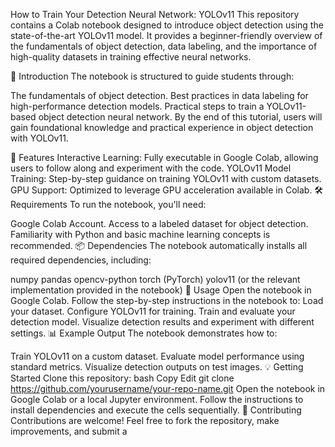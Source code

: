 How to Train Your Detection Neural Network: YOLOv11
This repository contains a Colab notebook designed to introduce object detection using the state-of-the-art YOLOv11 model. It provides a beginner-friendly overview of the fundamentals of object detection, data labeling, and the importance of high-quality datasets in training effective neural networks.

📘 Introduction
The notebook is structured to guide students through:

The fundamentals of object detection.
Best practices in data labeling for high-performance detection models.
Practical steps to train a YOLOv11-based object detection neural network.
By the end of this tutorial, users will gain foundational knowledge and practical experience in object detection with YOLOv11.

🚀 Features
Interactive Learning: Fully executable in Google Colab, allowing users to follow along and experiment with the code.
YOLOv11 Model Training: Step-by-step guidance on training YOLOv11 with custom datasets.
GPU Support: Optimized to leverage GPU acceleration available in Colab.
🛠️ Requirements
To run the notebook, you'll need:

Google Colab Account.
Access to a labeled dataset for object detection.
Familiarity with Python and basic machine learning concepts is recommended.
📦 Dependencies
The notebook automatically installs all required dependencies, including:

numpy
pandas
opencv-python
torch (PyTorch)
yolov11 (or the relevant implementation provided in the notebook)
🔧 Usage
Open the notebook in Google Colab.
Follow the step-by-step instructions in the notebook to:
Load your dataset.
Configure YOLOv11 for training.
Train and evaluate your detection model.
Visualize detection results and experiment with different settings.
📊 Example Output
The notebook demonstrates how to:

Train YOLOv11 on a custom dataset.
Evaluate model performance using standard metrics.
Visualize detection outputs on test images.
💡 Getting Started
Clone this repository:
bash
Copy
Edit
git clone https://github.com/yourusername/your-repo-name.git
Open the notebook in Google Colab or a local Jupyter environment.
Follow the instructions to install dependencies and execute the cells sequentially.
🤝 Contributing
Contributions are welcome! Feel free to fork the repository, make improvements, and submit a
